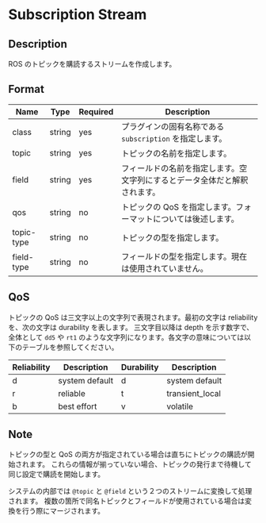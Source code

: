 # Subscription Stream

## Description

ROS のトピックを購読するストリームを作成します。

## Format

| Name       | Type   | Required | Description                                                                |
| ---------- | ------ | -------- | -------------------------------------------------------------------------- |
| class      | string | yes      | プラグインの固有名称である `subscription` を指定します。                   |
| topic      | string | yes      | トピックの名前を指定します。                                               |
| field      | string | yes      | フィールドの名前を指定します。空文字列にするとデータ全体だと解釈されます。 |
| qos        | string | no       | トピックの QoS を指定します。フォーマットについては後述します。            |
| topic-type | string | no       | トピックの型を指定します。                                                 |
| field-type | string | no       | フィールドの型を指定します。現在は使用されていません。                     |

## QoS

トピックの QoS は三文字以上の文字列で表現されます。最初の文字は reliability を、次の文字は durability を表します。
三文字目以降は depth を示す数字で、全体として `dd5` や `rt1` のような文字列になります。各文字の意味については以下のテーブルを参照してください。

| Reliability | Description    | Durability | Description     |
| ----------- | -------------- | ---------- | --------------- |
| d           | system default | d          | system default  |
| r           | reliable       | t          | transient_local |
| b           | best effort    | v          | volatile        |

## Note

トピックの型と QoS の両方が指定されている場合は直ちにトピックの購読が開始されます。
これらの情報が揃っていない場合、トピックの発行まで待機して同じ設定で購読を開始します。

システムの内部では `@topic` と `@field` という２つのストリームに変換して処理されます。
複数の箇所で同名トピックとフィールドが使用されている場合は変換を行う際にマージされます。
